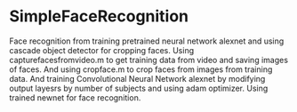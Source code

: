 # SimpleFaceRecognition
Face recognition from training pretrained neural network alexnet and using cascade object detector for cropping faces.
Using capturefacesfromvideo.m to get training data from video and saving images of faces.
And using cropface.m to crop faces from images from training data.
And training Convolutional Neural Network alexnet by modifying output layesrs by number of subjects and using adam optimizer.
Using trained newnet for face recognition.
